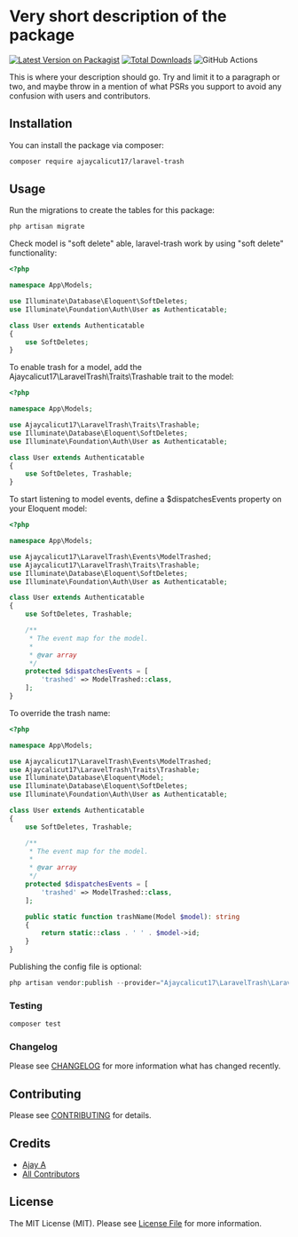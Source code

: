 # Very short description of the package

[![Latest Version on Packagist](https://img.shields.io/packagist/v/ajaycalicut17/laravel-trash.svg?style=flat-square)](https://packagist.org/packages/ajaycalicut17/laravel-trash)
[![Total Downloads](https://img.shields.io/packagist/dt/ajaycalicut17/laravel-trash.svg?style=flat-square)](https://packagist.org/packages/ajaycalicut17/laravel-trash)
![GitHub Actions](https://github.com/ajaycalicut17/laravel-trash/actions/workflows/main.yml/badge.svg)

This is where your description should go. Try and limit it to a paragraph or two, and maybe throw in a mention of what PSRs you support to avoid any confusion with users and contributors.

## Installation

You can install the package via composer:

```bash
composer require ajaycalicut17/laravel-trash
```

## Usage

Run the migrations to create the tables for this package:

```php
php artisan migrate
```

Check model is "soft delete" able, laravel-trash work by using "soft delete" functionality:

```php
<?php

namespace App\Models;

use Illuminate\Database\Eloquent\SoftDeletes;
use Illuminate\Foundation\Auth\User as Authenticatable;

class User extends Authenticatable
{
    use SoftDeletes;
}
```

To enable trash for a model, add the Ajaycalicut17\LaravelTrash\Traits\Trashable trait to the model:

```php
<?php

namespace App\Models;

use Ajaycalicut17\LaravelTrash\Traits\Trashable;
use Illuminate\Database\Eloquent\SoftDeletes;
use Illuminate\Foundation\Auth\User as Authenticatable;

class User extends Authenticatable
{
    use SoftDeletes, Trashable;
}
```

To start listening to model events, define a $dispatchesEvents property on your Eloquent model:

```php
<?php

namespace App\Models;

use Ajaycalicut17\LaravelTrash\Events\ModelTrashed;
use Ajaycalicut17\LaravelTrash\Traits\Trashable;
use Illuminate\Database\Eloquent\SoftDeletes;
use Illuminate\Foundation\Auth\User as Authenticatable;

class User extends Authenticatable
{
    use SoftDeletes, Trashable;

    /**
     * The event map for the model.
     *
     * @var array
     */
    protected $dispatchesEvents = [
        'trashed' => ModelTrashed::class,
    ];
}
```

To override the trash name:

```php
<?php

namespace App\Models;

use Ajaycalicut17\LaravelTrash\Events\ModelTrashed;
use Ajaycalicut17\LaravelTrash\Traits\Trashable;
use Illuminate\Database\Eloquent\Model;
use Illuminate\Database\Eloquent\SoftDeletes;
use Illuminate\Foundation\Auth\User as Authenticatable;

class User extends Authenticatable
{
    use SoftDeletes, Trashable;

    /**
     * The event map for the model.
     *
     * @var array
     */
    protected $dispatchesEvents = [
        'trashed' => ModelTrashed::class,
    ];

    public static function trashName(Model $model): string
    {
        return static::class . ' ' . $model->id;
    }
}
```

Publishing the config file is optional:

```php
php artisan vendor:publish --provider="Ajaycalicut17\LaravelTrash\LaravelTrashServiceProvider" --tag="config"
```

### Testing

```bash
composer test
```

### Changelog

Please see [CHANGELOG](CHANGELOG.md) for more information what has changed recently.

## Contributing

Please see [CONTRIBUTING](CONTRIBUTING.md) for details.

## Credits

-   [Ajay A](https://github.com/ajaycalicut17)
-   [All Contributors](../../contributors)

## License

The MIT License (MIT). Please see [License File](LICENSE.md) for more information.

